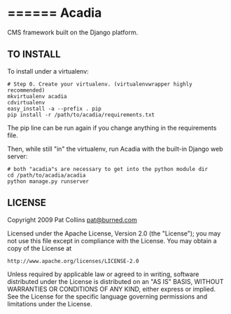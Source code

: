 ======
Acadia
======

CMS framework built on the Django platform.

TO INSTALL
----------

To install under a virtualenv:

    # Step 0. Create your virtualenv. (virtualenvwrapper highly recommended)
    mkvirtualenv acadia
    cdvirtualenv
    easy_install -a --prefix . pip
    pip install -r /path/to/acadia/requirements.txt

The pip line can be run again if you change anything in the requirements file.

Then, while still "in" the virtualenv, run Acadia with the built-in Django web server:

    # both "acadia"s are necessary to get into the python module dir
    cd /path/to/acadia/acadia
    python manage.py runserver


LICENSE
-------

Copyright 2009 Pat Collins <pat@burned.com>

Licensed under the Apache License, Version 2.0 (the "License");
you may not use this file except in compliance with the License.
You may obtain a copy of the License at

    http://www.apache.org/licenses/LICENSE-2.0

Unless required by applicable law or agreed to in writing, software
distributed under the License is distributed on an "AS IS" BASIS,
WITHOUT WARRANTIES OR CONDITIONS OF ANY KIND, either express or implied.
See the License for the specific language governing permissions and
limitations under the License.
